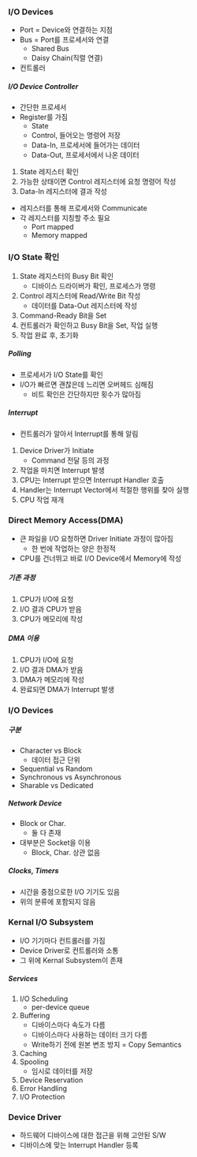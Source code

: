 ### I/O Devices

- Port = Device와 연결하는 지점
- Bus = Port를 프로세서와 연결
  - Shared Bus
  - Daisy Chain(직렬 연결)
- 컨트롤러

##### I/O Device Controller

- 간단한 프로세서
- Register를 가짐
  - State
  - Control, 들어오는 명령어 저장
  - Data-In, 프로세서에 들어가는 데이터
  - Data-Out, 프로세서에서 나온 데이터

1. State 레지스터 확인
2. 가능한 상태이면 Control 레지스터에 요청 명령어 작성
3. Data-In 레지스터에 결과 작성

- 레지스터를 통해 프로세서와 Communicate
- 각 레지스터를 지칭할 주소 필요
  - Port mapped
  - Memory mapped

### I/O State 확인

1. State 레지스터의 Busy Bit 확인
   - 디바이스 드라이버가 확인, 프로세스가 명령
2. Control 레지스터에 Read/Write Bit 작성
   - 데이터를 Data-Out 레지스터에 작성
3. Command-Ready Bit을 Set
4. 컨트롤러가 확인하고 Busy Bit을 Set, 작업 실행
5. 작업 완료 후, 초기화

##### Polling

- 프로세서가 I/O State를 확인
- I/O가 빠르면 괜찮은데 느리면 오버헤드 심해짐
  - 비트 확인은 간단하지만 횟수가 많아짐

##### Interrupt

- 컨트롤러가 알아서 Interrupt를 통해 알림

1. Device Driver가 Initiate
   - Command 전달 등의 과정
2. 작업을 마치면 Interrupt 발생
3. CPU는 Interrupt 받으면 Interrupt Handler 호출
4. Handler는 Interrupt Vector에서 적절한 행위를 찾아 실행
5. CPU 작업 재개

### Direct Memory Access(DMA)

- 큰 파일을 I/O 요청하면 Driver Initiate 과정이 많아짐
  - 한 번에 작업하는 양은 한정적
- CPU를 건너뛰고 바로 I/O Device에서 Memory에 작성

##### 기존 과정

1. CPU가 I/O에 요청
2. I/O 결과 CPU가 받음
3. CPU가 메모리에 작성

##### DMA 이용

1. CPU가 I/O에 요청
2. I/O 결과 DMA가 받음
3. DMA가 메모리에 작성
4. 완료되면 DMA가 Interrupt 발생

### I/O Devices

##### 구분

- Character vs Block
  - 데이터 접근 단위
- Sequential vs Random
- Synchronous vs Asynchronous
- Sharable vs Dedicated

##### Network Device

- Block or Char.
  - 둘 다 존재
- 대부분은 Socket을 이용
  - Block, Char. 상관 없음

##### Clocks, Timers

- 시간을 중점으로한 I/O 기기도 있음
- 위의 분류에 포함되지 않음

### Kernal I/O Subsystem

- I/O 기기마다 컨트롤러를 가짐
- Device Driver로 컨트롤러와 소통
- 그 위에 Kernal Subsystem이 존재

##### Services

1. I/O Scheduling
   - per-device queue
2. Buffering
   - 디바이스마다 속도가 다름
   - 디바이스마다 사용하는 데이터 크기 다름
   - Write하기 전에 원본 변조 방지 = Copy Semantics
3. Caching
4. Spooling
   - 임시로 데이터를 저장
5. Device Reservation
6. Error Handling
7. I/O Protection

### Device Driver

- 하드웨어 디바이스에 대한 접근을 위해 고안된 S/W
- 디바이스에 맞는 Interrupt Handler 등록
